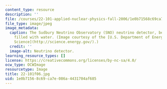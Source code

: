 ```yaml
---
content_type: resource
description: ''
file: /courses/22-101-applied-nuclear-physics-fall-2006/1e0b71568c69ca7e086a4431704af685_22-101f06.jpg
file_type: image/jpeg
image_metadata:
  caption: The Sudbury Neutrino Observatory (SNO) neutrino detector, before it was
    filled with water. (Image courtesy of the [U.S. Department of Energy Office of
    Science](http://science.energy.gov/).)
  credit: ''
  image-alt: Neutrino detector.
learning_resource_types: []
license: https://creativecommons.org/licenses/by-nc-sa/4.0/
ocw_type: OCWImage
resourcetype: Image
title: 22-101f06.jpg
uid: 1e0b7156-8c69-ca7e-086a-4431704af685
---
```


